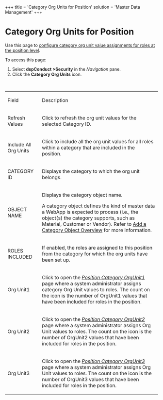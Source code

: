 +++
title = 'Category Org Units for Position'
solution = 'Master Data Management'
+++

# Category Org Units for Position

<div class="use">

Use this page to [configure category org unit value assignments for
roles at the position
level](../Use_Cases/Set_a_Roles_Org_Unit_Value_Assignments).

</div>

To access this page:

1.  Select **dspConduct \>Security** in the *Navigation* pane.
2.  Click the **Category Org Units** icon.

<table>
<caption> </caption>
<tbody>
<tr class="odd">
<td><p>Field</p></td>
<td><p>Description</p></td>
</tr>
<tr class="even">
<td><p>Refresh Values</p></td>
<td><p>Click to refresh the org unit values for the selected Category ID.</p></td>
</tr>
<tr class="odd">
<td><p>Include All Org Units</p></td>
<td><p>Click to include all the org unit values for all roles within a category that are included in the position.</p></td>
</tr>
<tr class="even">
<td><p>CATEGORY ID</p></td>
<td><p>Displays the category to which the org unit belongs.</p></td>
</tr>
<tr class="odd">
<td><p>OBJECT NAME</p></td>
<td><p>Displays the category object name.</p>
<p>A category object defines the kind of master data a WebApp is expected to process (i.e., the object(s) the category supports, such as Material, Customer or Vendor). Refer to <a href="../Use_Cases/Add_a_Category_Object">Add a Category Object Overview</a> for more information.</p></td>
</tr>
<tr class="even">
<td><p>ROLES INCLUDED</p></td>
<td><p>If enabled, the roles are assigned to this position from the category for which the org units have been set up.</p></td>
</tr>
<tr class="odd">
<td><p>Org Unit1</p></td>
<td><p>Click to open the <em><a href="Position_Category_Org_Unit1">Position Category OrgUnit1</a></em> page where a system administrator assigns category Org Unit values to roles. The count on the icon is the number of OrgUnit1 values that have been included for roles in the position.</p></td>
</tr>
<tr class="even">
<td><p>Org Unit2</p></td>
<td><p>Click to open the <em><a href="Position_Category_Org_Unit2">Position Category OrgUnit2</a></em> page where a system administrator assigns Org Unit values to roles. The count on the icon is the number of OrgUnit2 values that have been included for roles in the position.</p></td>
</tr>
<tr class="odd">
<td><p>Org Unit3</p></td>
<td><p>Click to open the <em><a href="Position_Category_Org_Unit3">Position Category OrgUnit3</a></em> page where a system administrator assigns Org Unit values to roles. The count on the icon is the number of OrgUnit3 values that have been included for roles in the position. </p></td>
</tr>
</tbody>
</table>
